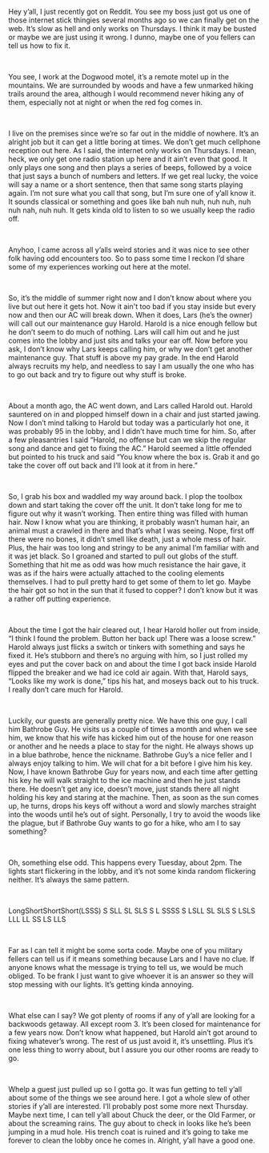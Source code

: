 Hey y’all, I just recently got on Reddit. You see my boss just got us one of those internet stick thingies several months ago so we can finally get on the web. It’s slow as hell and only works on Thursdays. I think it may be busted or maybe we are just using it wrong. I dunno, maybe one of you fellers can tell us how to fix it.

&#x200B;

You see, I work at the Dogwood motel, it’s a remote motel up in the mountains. We are surrounded by woods and have a few unmarked hiking trails around the area, although I would recommend never hiking any of them, especially not at night or when the red fog comes in.

&#x200B;

I live on the premises since we’re so far out in the middle of nowhere. It’s an alright job but it can get a little boring at times. We don’t get much cellphone reception out here. As I said, the internet only works on Thursdays. I mean, heck, we only get one radio station up here and it ain’t even that good. It only plays one song and then plays a series of beeps, followed by a voice that just says a bunch of numbers and letters. If we get real lucky, the voice will say a name or a short sentence, then that same song starts playing again. I’m not sure what you call that song, but I’m sure one of y’all know it. It sounds classical or something and goes like bah nuh nuh, nuh nuh, nuh nuh nah, nuh nuh.  It gets kinda old to listen to so we usually keep the radio off.

&#x200B;

Anyhoo, I came across all y’alls weird stories and it was nice to see other folk having odd encounters too. So to pass some time I reckon I’d share some of my experiences working out here at the motel.

&#x200B;

So, it’s the middle of summer right now and I don’t know about where you live but out here it gets hot. Now it ain't too bad if you stay inside but every now and then our AC will break down. When it does, Lars (he’s the owner) will call out our maintenance guy Harold. Harold is a nice enough fellow but he don’t seem to do much of nothing. Lars will call him out and he just comes into the lobby and just sits and talks your ear off. Now before you ask, I don’t know why Lars keeps calling him, or why we don’t get another maintenance guy. That stuff is above my pay grade. In the end Harold always recruits my help, and needless to say I am usually the one who has to go out back and try to figure out why stuff is broke.

&#x200B;

About a month ago, the AC went down, and Lars called Harold out. Harold sauntered on in and plopped himself down in a chair and just started jawing. Now I don’t mind talking to Harold but today was a particularly hot one, it was probably 95 in the lobby, and I didn’t have much time for him. So, after a few pleasantries I said “Harold, no offense but can we skip the regular song and dance and get to fixing the AC.” Harold seemed a little offended but pointed to his truck and said “You know where the box is. Grab it and go take the cover off out back and I’ll look at it from in here.”

&#x200B;

So, I grab his box and waddled my way around back. I plop the toolbox down and start taking the cover off the unit. It don’t take long for me to figure out why it wasn’t working. Then entire thing was filled with human hair. Now I know what you are thinking, it probably wasn’t human hair, an animal must a crawled in there and that’s what I was seeing. Nope, first off there were no bones, it didn’t smell like death, just a whole mess of hair. Plus, the hair was too long and stringy to be any animal I’m familiar with and it was jet black. So I groaned and started to pull out globs of the stuff. Something that hit me as odd was how much resistance the hair gave, it was as if the hairs were actually attached to the cooling elements themselves. I had to pull pretty hard to get some of them to let go. Maybe the hair got so hot in the sun that it fused to copper? I don’t know but it was a rather off putting experience.

&#x200B;

About the time I got the hair cleared out, I hear Harold holler out from inside, “I think I found the problem. Button her back up! There was a loose screw.” Harold always just flicks a switch or tinkers with something and says he fixed it. He’s stubborn and there’s no arguing with him, so I just rolled my eyes and put the cover back on and about the time I got back inside Harold flipped the breaker and we had ice cold air again. With that, Harold says, “Looks like my work is done,” tips his hat, and moseys back out to his truck. I really don’t care much for Harold.

&#x200B;

Luckily, our guests are generally pretty nice. We have this one guy, I call him Bathrobe Guy. He visits us a couple of times a month and when we see him, we know that his wife has kicked him out of the house for one reason or another and he needs a place to stay for the night. He always shows up in a blue bathrobe, hence the nickname. Bathrobe Guy’s a nice feller and I always enjoy talking to him. We will chat for a bit before I give him his key. Now, I have known Bathrobe Guy for years now, and each time after getting his key he will walk straight to the ice machine and then he just stands there. He doesn’t get any ice, doesn’t move, just stands there all night holding his key and staring at the machine. Then, as soon as the sun comes up, he turns, drops his keys off without a word and slowly marches straight into the woods until he’s out of sight. Personally, I try to avoid the woods like the plague, but if Bathrobe Guy wants to go for a hike, who am I to say something?

&#x200B;

Oh, something else odd. This happens every Tuesday, about 2pm. The lights start flickering in the lobby, and it’s not some kinda random flickering neither. It’s always the same pattern.

&#x200B;

LongShortShortShort(LSSS) S SLL SL SLS S L SSSS S LSLL SL SLS S LSLS LLL LL SS LS LLS

&#x200B;

Far as I can tell it might be some sorta code. Maybe one of you military fellers can tell us if it means something because Lars and I have no clue. If anyone knows what the message is trying to tell us, we would be much obliged. To be frank I just want to give whoever it is an answer so they will stop messing with our lights. It’s getting kinda annoying.

&#x200B;

What else can I say? We got plenty of rooms if any of y’all are looking for a backwoods getaway. All except room 3. It’s been closed for maintenance for a few years now. Don’t know what happened, but Harold ain’t got around to fixing whatever’s wrong. The rest of us just avoid it, it’s unsettling. Plus it’s one less thing to worry about, but I assure you our other rooms are ready to go.

&#x200B;

Whelp a guest just pulled up so I gotta go. It was fun getting to tell y’all about some of the things we see around here. I got a whole slew of other stories if y’all are interested. I’ll probably post some more next Thursday. Maybe next time, I can tell y’all about Chuck the deer, or the Old Farmer, or about the screaming rains. The guy about to check in looks like he’s been jumping in a mud hole. His trench coat is ruined and it’s going to take me forever to clean the lobby once he comes in. Alright, y’all have a good one.
